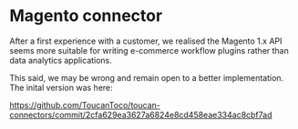 # Magento connector

After a first experience with a customer, we realised the Magento
 1.x API seems more suitable for writing e-commerce workflow plugins 
 rather than data analytics applications. 
 
 This said, we may be wrong and remain open to a better implementation.
 The inital version was here: 
 
 https://github.com/ToucanToco/toucan-connectors/commit/2cfa629ea3627a6824e8cd458eae334ac8cbf7ad

